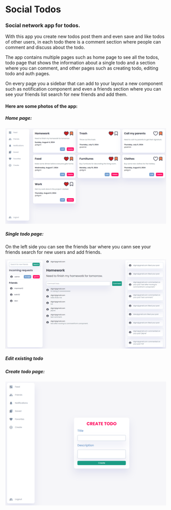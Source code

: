 # Social Todos

### Social network app for todos.

With this app you create new todos post them and even save and like todos of other users, in each todo
there is a comment section where people can comment and discuss about the todo.

The app contains multiple pages such as home page to see all the todos, todo page that shows the information about
a single todo and a section where you can comment, and other pages such as creating todo, editing todo and auth pages.

On every page you a sidebar that can add to your layout a new component such as notification component and even a friends section
where you can see your friends list search for new friends and add them.

#### Here are some photos of the app:

##### Home page:

![1725876110674](image/README/1725876110674.png)

##### Single todo page:

On the left side you can see the friends bar where you cann see your friends search for new users and add friends.

![1725876171072](image/README/1725876171072.png)

##### Edit existing todo

##### Create todo page:

![1721215040301](image/README/1721215040301.png)
